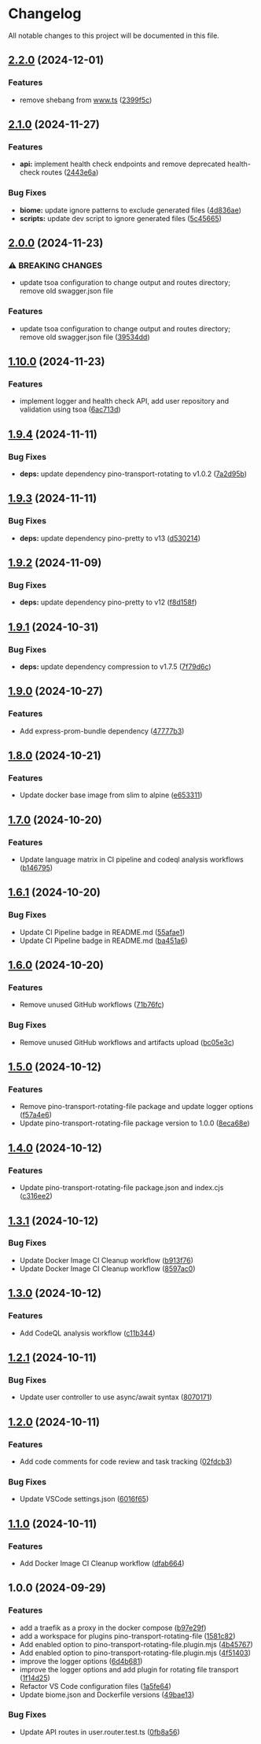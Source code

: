 # Changelog

All notable changes to this project will be documented in this file.

## [2.2.0](https://github.com/MKAbuMattar/express-boilerplate/compare/v2.1.0...v2.2.0) (2024-12-01)


### Features

* remove shebang from www.ts ([2399f5c](https://github.com/MKAbuMattar/express-boilerplate/commit/2399f5cfebca04c5498851897f2ac077757e0e47))

## [2.1.0](https://github.com/MKAbuMattar/express-boilerplate/compare/v2.0.0...v2.1.0) (2024-11-27)


### Features

* **api:** implement health check endpoints and remove deprecated health-check routes ([2443e6a](https://github.com/MKAbuMattar/express-boilerplate/commit/2443e6a17cc2d9b53411518919e05eb7804e71af))


### Bug Fixes

* **biome:** update ignore patterns to exclude generated files ([4d836ae](https://github.com/MKAbuMattar/express-boilerplate/commit/4d836ae70fd8c0c3af7682f78ac4c79b77e60438))
* **scripts:** update dev script to ignore generated files ([5c45665](https://github.com/MKAbuMattar/express-boilerplate/commit/5c45665142c7b309ec7ebf27282ddeee4a51de35))

## [2.0.0](https://github.com/MKAbuMattar/express-boilerplate/compare/v1.10.0...v2.0.0) (2024-11-23)


### ⚠ BREAKING CHANGES

* update tsoa configuration to change output and routes directory; remove old swagger.json file

### Features

* update tsoa configuration to change output and routes directory; remove old swagger.json file ([39534dd](https://github.com/MKAbuMattar/express-boilerplate/commit/39534dd77fc61567d3a85789338d2a5291624cad))

## [1.10.0](https://github.com/MKAbuMattar/express-boilerplate/compare/v1.9.4...v1.10.0) (2024-11-23)


### Features

* implement logger and health check API, add user repository and validation using tsoa ([6ac713d](https://github.com/MKAbuMattar/express-boilerplate/commit/6ac713d7db65a43e9d3301a36660a3f689e820d0))

## [1.9.4](https://github.com/MKAbuMattar/express-boilerplate/compare/v1.9.3...v1.9.4) (2024-11-11)


### Bug Fixes

* **deps:** update dependency pino-transport-rotating to v1.0.2 ([7a2d95b](https://github.com/MKAbuMattar/express-boilerplate/commit/7a2d95b8c189d03448911430c2f2ac0635376d83))

## [1.9.3](https://github.com/MKAbuMattar/express-boilerplate/compare/v1.9.2...v1.9.3) (2024-11-11)


### Bug Fixes

* **deps:** update dependency pino-pretty to v13 ([d530214](https://github.com/MKAbuMattar/express-boilerplate/commit/d5302144c1ef6e9235354a82c901fb6f751d05d9))

## [1.9.2](https://github.com/MKAbuMattar/express-boilerplate/compare/v1.9.1...v1.9.2) (2024-11-09)


### Bug Fixes

* **deps:** update dependency pino-pretty to v12 ([f8d158f](https://github.com/MKAbuMattar/express-boilerplate/commit/f8d158f6df296e7d28ac1e119acbb56d53776350))

## [1.9.1](https://github.com/MKAbuMattar/express-boilerplate/compare/v1.9.0...v1.9.1) (2024-10-31)


### Bug Fixes

* **deps:** update dependency compression to v1.7.5 ([7f79d6c](https://github.com/MKAbuMattar/express-boilerplate/commit/7f79d6cf537e9614d8510d87f034e7f976e3044a))

## [1.9.0](https://github.com/MKAbuMattar/express-boilerplate/compare/v1.8.0...v1.9.0) (2024-10-27)


### Features

* Add express-prom-bundle dependency ([47777b3](https://github.com/MKAbuMattar/express-boilerplate/commit/47777b3bf0a7b1a2e6eb8692b75455ebe11ab82b))

## [1.8.0](https://github.com/MKAbuMattar/express-boilerplate/compare/v1.7.0...v1.8.0) (2024-10-21)


### Features

* Update docker base image from slim to alpine ([e653311](https://github.com/MKAbuMattar/express-boilerplate/commit/e653311c9a14e5bbacbc09997fbde70ced689576))

## [1.7.0](https://github.com/MKAbuMattar/express-boilerplate/compare/v1.6.1...v1.7.0) (2024-10-20)


### Features

* Update language matrix in CI pipeline and codeql analysis workflows ([b146795](https://github.com/MKAbuMattar/express-boilerplate/commit/b146795fd3ad581672c8f8e678e70a7a6c45f88b))

## [1.6.1](https://github.com/MKAbuMattar/express-boilerplate/compare/v1.6.0...v1.6.1) (2024-10-20)


### Bug Fixes

* Update CI Pipeline badge in README.md ([55afae1](https://github.com/MKAbuMattar/express-boilerplate/commit/55afae133e524554a3aee366de141cae98ffe340))
* Update CI Pipeline badge in README.md ([ba451a6](https://github.com/MKAbuMattar/express-boilerplate/commit/ba451a67c5e916e5c21df30fa08ee5b391313363))

## [1.6.0](https://github.com/MKAbuMattar/express-boilerplate/compare/v1.5.0...v1.6.0) (2024-10-20)


### Features

* Remove unused GitHub workflows ([71b76fc](https://github.com/MKAbuMattar/express-boilerplate/commit/71b76fc7d0d34c981b23dc2ff9473648f5e1cfb1))


### Bug Fixes

* Remove unused GitHub workflows and artifacts upload ([bc05e3c](https://github.com/MKAbuMattar/express-boilerplate/commit/bc05e3c25672ad80a05014cc7eb89f75e5961291))

## [1.5.0](https://github.com/MKAbuMattar/express-boilerplate/compare/v1.4.0...v1.5.0) (2024-10-12)


### Features

* Remove pino-transport-rotating-file package and update logger options ([f57a4e6](https://github.com/MKAbuMattar/express-boilerplate/commit/f57a4e68927754bc4cb8b6b59bff45ed03f814ff))
* Update pino-transport-rotating-file package version to 1.0.0 ([8eca68e](https://github.com/MKAbuMattar/express-boilerplate/commit/8eca68eddece5e5002cc852ca7da33557828a4c1))

## [1.4.0](https://github.com/MKAbuMattar/express-boilerplate/compare/v1.3.1...v1.4.0) (2024-10-12)


### Features

* Update pino-transport-rotating-file package.json and index.cjs ([c316ee2](https://github.com/MKAbuMattar/express-boilerplate/commit/c316ee2c6fd7fb1f2f215d3a412701ab90ba9cb2))

## [1.3.1](https://github.com/MKAbuMattar/express-boilerplate/compare/v1.3.0...v1.3.1) (2024-10-12)


### Bug Fixes

* Update Docker Image CI Cleanup workflow ([b913f76](https://github.com/MKAbuMattar/express-boilerplate/commit/b913f769184cd84d961afbb131ce3ac5173e7369))
* Update Docker Image CI Cleanup workflow ([8597ac0](https://github.com/MKAbuMattar/express-boilerplate/commit/8597ac058dfeb92756f1847659a0e58af7ffab02))

## [1.3.0](https://github.com/MKAbuMattar/express-boilerplate/compare/v1.2.1...v1.3.0) (2024-10-12)


### Features

* Add CodeQL analysis workflow ([c11b344](https://github.com/MKAbuMattar/express-boilerplate/commit/c11b34492cf2389e2f6e8e2e78489f99e008f0b2))

## [1.2.1](https://github.com/MKAbuMattar/express-boilerplate/compare/v1.2.0...v1.2.1) (2024-10-11)


### Bug Fixes

* Update user controller to use async/await syntax ([8070171](https://github.com/MKAbuMattar/express-boilerplate/commit/80701715279654f7e6c50f3c2fe8ee4b64273062))

## [1.2.0](https://github.com/MKAbuMattar/express-boilerplate/compare/v1.1.0...v1.2.0) (2024-10-11)


### Features

* Add code comments for code review and task tracking ([02fdcb3](https://github.com/MKAbuMattar/express-boilerplate/commit/02fdcb338357ebc722952d336ca7c3964bb4335b))


### Bug Fixes

* Update VSCode settings.json ([6016f65](https://github.com/MKAbuMattar/express-boilerplate/commit/6016f65d0a63148dd3eafbe327fd55bf7e397d33))

## [1.1.0](https://github.com/MKAbuMattar/express-boilerplate/compare/v1.0.0...v1.1.0) (2024-10-11)


### Features

* Add Docker Image CI Cleanup workflow ([dfab664](https://github.com/MKAbuMattar/express-boilerplate/commit/dfab664495e735c14b7345daef96af64d6b9b355))

## 1.0.0 (2024-09-29)


### Features

* add a traefik as a proxy in the docker compose ([b97e29f](https://github.com/MKAbuMattar/express-boilerplate/commit/b97e29fb1804001ef44237e1662f2cdc40596022))
* add a workspace for plugins pino-transport-rotating-file ([1581c82](https://github.com/MKAbuMattar/express-boilerplate/commit/1581c82bdb1f331984757221e0c9aee2fc7c7edb))
* Add enabled option to pino-transport-rotating-file.plugin.mjs ([4b45767](https://github.com/MKAbuMattar/express-boilerplate/commit/4b45767da93d53f0d310f81bb8499d45b34b6903))
* Add enabled option to pino-transport-rotating-file.plugin.mjs ([4f51403](https://github.com/MKAbuMattar/express-boilerplate/commit/4f51403b97d6a213f74c00f52a72d53bd43dacdd))
* improve the logger options ([6d4b681](https://github.com/MKAbuMattar/express-boilerplate/commit/6d4b681db4da9b019b0a29db07473db0aa26c0d5))
* improve the logger options and add plugin for rotating file transport ([1f14d25](https://github.com/MKAbuMattar/express-boilerplate/commit/1f14d25abc51471e0799c81128c4195949971e70))
* Refactor VS Code configuration files ([1a5fe64](https://github.com/MKAbuMattar/express-boilerplate/commit/1a5fe6439e062d4782b3838feb0f0b4f11ffdf2c))
* Update biome.json and Dockerfile versions ([49bae13](https://github.com/MKAbuMattar/express-boilerplate/commit/49bae13a8a1772dfff5e0b80aa668d3968952a63))


### Bug Fixes

* Update API routes in user.router.test.ts ([0fb8a56](https://github.com/MKAbuMattar/express-boilerplate/commit/0fb8a56d2d8159059cd3ee93c51b91772d5f1c1c))
